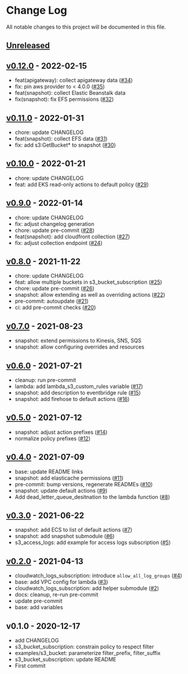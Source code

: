 # Change Log

All notable changes to this project will be documented in this file.

<a name="unreleased"></a>
## [Unreleased]



<a name="v0.12.0"></a>
## [v0.12.0] - 2022-02-15

- feat(apigateway): collect apigateway data ([#34](https://github.com/observeinc/terraform-aws-lambda/issues/34))
- fix: pin aws provider to < 4.0.0 ([#35](https://github.com/observeinc/terraform-aws-lambda/issues/35))
- feat(snapshot): collect Elastic Beanstalk data
- fix(snapshot): fix EFS permissions ([#32](https://github.com/observeinc/terraform-aws-lambda/issues/32))


<a name="v0.11.0"></a>
## [v0.11.0] - 2022-01-31

- chore: update CHANGELOG
- feat(snapshot): collect EFS data ([#31](https://github.com/observeinc/terraform-aws-lambda/issues/31))
- fix: add s3:GetBucket* to snapshot ([#30](https://github.com/observeinc/terraform-aws-lambda/issues/30))


<a name="v0.10.0"></a>
## [v0.10.0] - 2022-01-21

- chore: update CHANGELOG
- feat: add EKS read-only actions to default policy ([#29](https://github.com/observeinc/terraform-aws-lambda/issues/29))


<a name="v0.9.0"></a>
## [v0.9.0] - 2022-01-14

- chore: update CHANGELOG
- fix: adjust changelog generation
- chore: update pre-commit ([#28](https://github.com/observeinc/terraform-aws-lambda/issues/28))
- feat(snapshot): add cloudfront collection ([#27](https://github.com/observeinc/terraform-aws-lambda/issues/27))
- fix: adjust collection endpoint ([#24](https://github.com/observeinc/terraform-aws-lambda/issues/24))


<a name="v0.8.0"></a>
## [v0.8.0] - 2021-11-22

- chore: update CHANGELOG
- feat: allow multiple buckets in s3_bucket_subscription ([#25](https://github.com/observeinc/terraform-aws-lambda/issues/25))
- chore: update pre-commit ([#26](https://github.com/observeinc/terraform-aws-lambda/issues/26))
- snapshot: allow extending as well as overriding actions ([#22](https://github.com/observeinc/terraform-aws-lambda/issues/22))
- pre-commit: autoupdate ([#21](https://github.com/observeinc/terraform-aws-lambda/issues/21))
- ci: add pre-commit checks ([#20](https://github.com/observeinc/terraform-aws-lambda/issues/20))


<a name="v0.7.0"></a>
## [v0.7.0] - 2021-08-23

- snapshot: extend permissions to Kinesis, SNS, SQS
- snapshot: allow configuring overrides and resources


<a name="v0.6.0"></a>
## [v0.6.0] - 2021-07-21

- cleanup: run pre-commit
- lambda: add lambda_s3_custom_rules variable ([#17](https://github.com/observeinc/terraform-aws-lambda/issues/17))
- snapshot: add description to eventbridge rule ([#15](https://github.com/observeinc/terraform-aws-lambda/issues/15))
- snapshot: add firehose to default actions ([#16](https://github.com/observeinc/terraform-aws-lambda/issues/16))


<a name="v0.5.0"></a>
## [v0.5.0] - 2021-07-12

- snapshot: adjust action prefixes ([#14](https://github.com/observeinc/terraform-aws-lambda/issues/14))
- normalize policy prefixes ([#12](https://github.com/observeinc/terraform-aws-lambda/issues/12))


<a name="v0.4.0"></a>
## [v0.4.0] - 2021-07-09

- base: update README links
- snapshot: add elasticache permissions ([#11](https://github.com/observeinc/terraform-aws-lambda/issues/11))
- pre-commit: bump versions, regenerate READMEs ([#10](https://github.com/observeinc/terraform-aws-lambda/issues/10))
- snapshot: update default actions ([#9](https://github.com/observeinc/terraform-aws-lambda/issues/9))
- Add dead_letter_queue_desitnation to the lambda function ([#8](https://github.com/observeinc/terraform-aws-lambda/issues/8))


<a name="v0.3.0"></a>
## [v0.3.0] - 2021-06-22

- snapshot: add ECS to list of default actions ([#7](https://github.com/observeinc/terraform-aws-lambda/issues/7))
- snapshot: add snapshot submodule ([#6](https://github.com/observeinc/terraform-aws-lambda/issues/6))
- s3_access_logs: add example for access logs subscription ([#5](https://github.com/observeinc/terraform-aws-lambda/issues/5))


<a name="v0.2.0"></a>
## [v0.2.0] - 2021-04-13

- cloudwatch_logs_subscription: introduce `allow_all_log_groups` ([#4](https://github.com/observeinc/terraform-aws-lambda/issues/4))
- base: add VPC config for lambda ([#3](https://github.com/observeinc/terraform-aws-lambda/issues/3))
- cloudwatch_logs_subscription: add helper submodule ([#2](https://github.com/observeinc/terraform-aws-lambda/issues/2))
- docs: cleanup, re-run pre-commit
- update pre-commit
- base: add variables


<a name="v0.1.0"></a>
## v0.1.0 - 2020-12-17

- add CHANGELOG
- s3_bucket_subscription: constrain policy to respect filter
- examples/s3_bucket: parameterize filter_prefix, filter_suffix
- s3_bucket_subscription: update README
- First commit


[Unreleased]: https://github.com/observeinc/terraform-aws-lambda/compare/v0.12.0...HEAD
[v0.12.0]: https://github.com/observeinc/terraform-aws-lambda/compare/v0.11.0...v0.12.0
[v0.11.0]: https://github.com/observeinc/terraform-aws-lambda/compare/v0.10.0...v0.11.0
[v0.10.0]: https://github.com/observeinc/terraform-aws-lambda/compare/v0.9.0...v0.10.0
[v0.9.0]: https://github.com/observeinc/terraform-aws-lambda/compare/v0.8.0...v0.9.0
[v0.8.0]: https://github.com/observeinc/terraform-aws-lambda/compare/v0.7.0...v0.8.0
[v0.7.0]: https://github.com/observeinc/terraform-aws-lambda/compare/v0.6.0...v0.7.0
[v0.6.0]: https://github.com/observeinc/terraform-aws-lambda/compare/v0.5.0...v0.6.0
[v0.5.0]: https://github.com/observeinc/terraform-aws-lambda/compare/v0.4.0...v0.5.0
[v0.4.0]: https://github.com/observeinc/terraform-aws-lambda/compare/v0.3.0...v0.4.0
[v0.3.0]: https://github.com/observeinc/terraform-aws-lambda/compare/v0.2.0...v0.3.0
[v0.2.0]: https://github.com/observeinc/terraform-aws-lambda/compare/v0.1.0...v0.2.0
